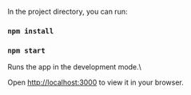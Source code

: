 In the project directory, you can run:
### `npm install`

### `npm start`

Runs the app in the development mode.\

Open [http://localhost:3000](http://localhost:3000) to view it in your browser.